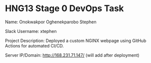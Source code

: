 # HNG13 Stage 0 DevOps Task

Name: Onokwakpor Oghenekparobo Stephen

Slack Username: xtephen

Project Description: Deployed a custom NGINX webpage using GitHub Actions for automated CI/CD.

Server IP/Domain: http://168.231.71.147/ (will add after deployment)
